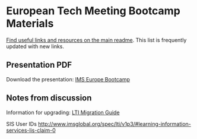# European Tech Meeting Bootcamp Materials

[Find useful links and resources on the main readme](https://github.com/IMSGlobal/ltibootcamp).
This list is frequently updated with new links.

## Presentation PDF

Download the presentation: [IMS Europe Bootcamp](https://github.com/IMSGlobal/ltibootcamp/blob/master/europe_tech_2020/IMS%20Europe%20Bootcamp.pdf)

## Notes from discussion

Information for upgrading:
[LTI Migration Guide](https://www.imsglobal.org/spec/lti/v1p3/migr)

SIS User IDs
http://www.imsglobal.org/spec/lti/v1p3/#learning-information-services-lis-claim-0 
